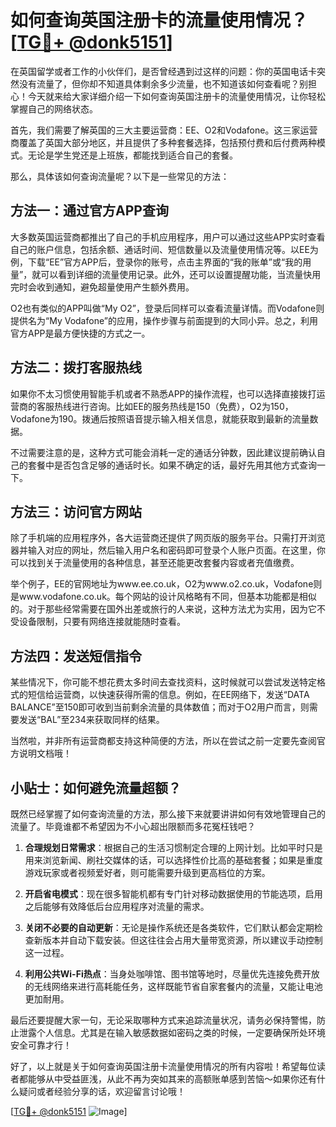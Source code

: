 # 如何查询英国注册卡的流量使用情况？[[TG💪+ @donk5151](https://t.me/s/donk5151)]

在英国留学或者工作的小伙伴们，是否曾经遇到过这样的问题：你的英国电话卡突然没有流量了，但你却不知道具体剩余多少流量，也不知道该如何查看呢？别担心！今天就来给大家详细介绍一下如何查询英国注册卡的流量使用情况，让你轻松掌握自己的网络状态。

首先，我们需要了解英国的三大主要运营商：EE、O2和Vodafone。这三家运营商覆盖了英国大部分地区，并且提供了多种套餐选择，包括预付费和后付费两种模式。无论是学生党还是上班族，都能找到适合自己的套餐。

那么，具体该如何查询流量呢？以下是一些常见的方法：

## 方法一：通过官方APP查询

大多数英国运营商都推出了自己的手机应用程序，用户可以通过这些APP实时查看自己的账户信息，包括余额、通话时间、短信数量以及流量使用情况等。以EE为例，下载“EE”官方APP后，登录你的账号，点击主界面的“我的账单”或“我的用量”，就可以看到详细的流量使用记录。此外，还可以设置提醒功能，当流量快用完时会收到通知，避免超量使用产生额外费用。

O2也有类似的APP叫做“My O2”，登录后同样可以查看流量详情。而Vodafone则提供名为“My Vodafone”的应用，操作步骤与前面提到的大同小异。总之，利用官方APP是最方便快捷的方式之一。

## 方法二：拨打客服热线

如果你不太习惯使用智能手机或者不熟悉APP的操作流程，也可以选择直接拨打运营商的客服热线进行咨询。比如EE的服务热线是150（免费），O2为150，Vodafone为190。拨通后按照语音提示输入相关信息，就能获取到最新的流量数据。

不过需要注意的是，这种方式可能会消耗一定的通话分钟数，因此建议提前确认自己的套餐中是否包含足够的通话时长。如果不确定的话，最好先用其他方式查询一下。

## 方法三：访问官方网站

除了手机端的应用程序外，各大运营商还提供了网页版的服务平台。只需打开浏览器并输入对应的网址，然后输入用户名和密码即可登录个人账户页面。在这里，你可以找到关于流量使用的各种信息，甚至还能更改套餐内容或者充值缴费。

举个例子，EE的官网地址为www.ee.co.uk，O2为www.o2.co.uk，Vodafone则是www.vodafone.co.uk。每个网站的设计风格略有不同，但基本功能都是相似的。对于那些经常需要在国外出差或旅行的人来说，这种方法尤为实用，因为它不受设备限制，只要有网络连接就能随时查看。

## 方法四：发送短信指令

某些情况下，你可能不想花费太多时间去查找资料，这时候就可以尝试发送特定格式的短信给运营商，以快速获得所需的信息。例如，在EE网络下，发送“DATA BALANCE”至150即可收到当前剩余流量的具体数值；而对于O2用户而言，则需要发送“BAL”至234来获取同样的结果。

当然啦，并非所有运营商都支持这种简便的方法，所以在尝试之前一定要先查阅官方说明文档哦！

## 小贴士：如何避免流量超额？

既然已经掌握了如何查询流量的方法，那么接下来就要讲讲如何有效地管理自己的流量了。毕竟谁都不希望因为不小心超出限额而多花冤枉钱吧？

1. **合理规划日常需求**：根据自己的生活习惯制定合理的上网计划。比如平时只是用来浏览新闻、刷社交媒体的话，可以选择性价比高的基础套餐；如果是重度游戏玩家或者视频爱好者，则可能需要升级到更高档位的方案。
   
2. **开启省电模式**：现在很多智能机都有专门针对移动数据使用的节能选项，启用之后能够有效降低后台应用程序对流量的需求。
   
3. **关闭不必要的自动更新**：无论是操作系统还是各类软件，它们默认都会定期检查新版本并自动下载安装。但这往往会占用大量带宽资源，所以建议手动控制这一过程。
   
4. **利用公共Wi-Fi热点**：当身处咖啡馆、图书馆等地时，尽量优先连接免费开放的无线网络来进行高耗能任务，这样既能节省自家套餐内的流量，又能让电池更加耐用。

最后还要提醒大家一句，无论采取哪种方式来追踪流量状况，请务必保持警惕，防止泄露个人信息。尤其是在输入敏感数据如密码之类的时候，一定要确保所处环境安全可靠才行！

好了，以上就是关于如何查询英国注册卡流量使用情况的所有内容啦！希望每位读者都能够从中受益匪浅，从此不再为突如其来的高额账单感到苦恼～如果你还有什么疑问或者经验分享的话，欢迎留言讨论哦！

[[TG💪+ @donk5151](https://t.me/s/donk5151) ![Image](https://i.postimg.cc/rwNCRYN7/Snipaste-2025-04-30-17-27-05.png)]